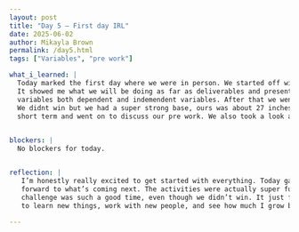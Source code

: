 ```yaml
---
layout: post
title: "Day 5 – First day IRL"
date: 2025-06-02
author: Mikayla Brown
permalink: /day5.html
tags: ["Variables", "pre work"]

what_i_learned: |
  Today marked the first day where we were in person. We started off with introductions and an overview of the program. It was very informative.
  It showed me what we will be doing as far as deliverables and presentations. We then did a workshop wich taught me suprisinglu=y a lot about 
  variables both dependent and indemendent variables. After that we went on to do a fi=un marshmello challenge wich was super fun and engaging. 
  We didnt win but we had a super strong base, ours was about 27 inches so it wasnt too bad. After kunch we talked about our goals long term and 
  short term and went on to discuss our pre work. We also took a look at some of the coding process that we will be doing in a few weeks. 

  
blockers: |
  No blockers for today.


reflection: |
   I’m honestly really excited to get started with everything. Today gave me a much better idea of what we’ll be doing, and it made me look 
   forward to what’s coming next. The activities were actually super fun. I learned more than I expected in the workshop, and the marshmallow 
   challenge was such a good time, even though we didn’t win. It just feels like this is going to be a really good experience, and I’m excited 
   to learn new things, work with new people, and see how much I grow by the end of the program.
   
---
```

